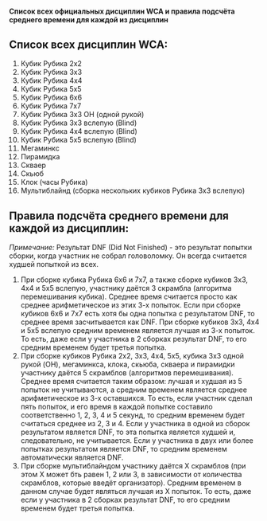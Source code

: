 #### Список всех официальных дисциплин WCA и правила подсчёта среднего времени для каждой из дисциплин

## Список всех дисциплин WCA:
1. Кубик Рубика 2x2
2. Кубик Рубика 3x3
3. Кубик Рубика 4х4
4. Кубик Рубика 5х5
5. Кубик Рубика 6х6
6. Кубик Рубика 7х7
7. Кубик Рубика 3x3 OH (одной рукой)
8. Кубик Рубика 3х3 вслепую (Blind)
9. Кубик Рубика 4х4 вслепую (Blind)
10. Кубик Рубика 5х5 вслепую (Blind)
11. Мегаминкс
12. Пирамидка
13. Скваер 
14. Скьюб
15. Клок (часы Рубика)
16. Мультиблайнд (сборка нескольких кубиков Рубика 3x3 вслепую)


## Правила подсчёта среднего времени для каждой из дисциплин:
*Примечание:* Результат DNF (Did Not Finished) - это результат попытки сборки, когда участник не собрал головоломку. Он всегда считается худшей попыткой из всех.
1. При сборке кубика Рубика 6x6 и 7x7, а также сборке кубиков 3x3, 4x4 и 5x5 вслепую, участнику даётся 3 скрамбла (алгоритма перемешивания кубика). Среднее время считается просто как среднее арифметическое из этих 3-х попыток. Если при сборке кубиков 6x6 и 7x7 есть хотя бы одна попытка с результатом DNF, то среднее время засчитывается как DNF. При сборке кубиков 3x3, 4x4 и 5x5 вслепую средним временем является лучшая из 3-х попыток. То есть, даже если у участника в 2 сборках результат DNF, то его средним временем будет третья попытка. 
2. При сборке кубиков Рубика 2x2, 3x3, 4x4, 5x5, кубика 3x3 одной рукой (OH), мегаминкса, клока, скьюба, скваера и пирамидки участнику даётся 5 скрамблов (алгоритмов перемешивания). Среднее время считается таким образом: лучшая и худшая из 5 попыток не учитываются, а средним временем является среднее арифметическое из 3-х оставшихся. То есть, если участник сделал пять попыток, и его время в каждой попытке составило соответственно 1, 2, 3, 4 и 5 секунд, то средним временем будет считаться среднее из 2, 3 и 4. Если у участника в одной из сборок результатом является DNF, то эта попытка является худшей и, следовательно, не учитывается. Если у участника в двух или более попытках результатом является DNF, то средним временем автоматически является DNF.
3. При сборке мультиблайндом участнику даётся X скрамблов (при этом X может бть равен 1, 2 или 3, в зависимости от количества скрамблов, которые введёт организатор). Средним временем в данном случае будет являться лучшая из X попыток. То есть, даже если у участника в 2 сборках результат DNF, то его средним временем будет третья попытка.

